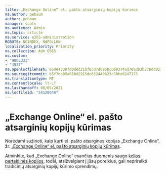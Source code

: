 ```yaml
---
title: „Exchange Online“ el. pašto atsarginių kopijų kūrimas
ms.author: pebaum
author: pebaum
manager: scotv
ms.audience: Admin
ms.topic: article
ms.service: o365-administration
ROBOTS: NOINDEX, NOFOLLOW
localization_priority: Priority
ms.collection: Adm_O365
ms.custom:
- "9002333"
- "4537"
ms.openlocfilehash: 66de4338fd0ddd21bf6cd7d0a5bcb60374ad70adb3b27bdd021dbec8a7f163a6
ms.sourcegitcommit: b5f7da89a650d2915dc652449623c78be6247175
ms.translationtype: MT
ms.contentlocale: lt-LT
ms.lasthandoff: 08/05/2021
ms.locfileid: "54120048"
---
```

# <a name="backing-up-email-in-exchange-online"></a>„Exchange Online“ el. pašto atsarginių kopijų kūrimas

Norėdami sužinoti, kaip kurti el. pašto atsargines kopijas „Exchange Online“, žr. [„Exchange Online“ el. pašto atsarginių kopijų kūrimas](https://docs.microsoft.com/exchange/back-up-email).

Atminkite, kad „Exchange Online“ esančius duomenis saugo [kelios perteklinės kopijos](https://docs.microsoft.com/office365/servicedescriptions/exchange-online-service-description/high-availability-and-business-continuity), todėl, atsižvelgiant į jūsų poreikius, gali neprireikti tradicinių atsarginių kopijų kūrimo sprendimų.
